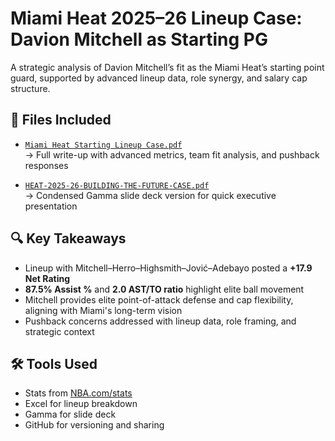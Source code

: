 # Miami Heat 2025–26 Lineup Case: Davion Mitchell as Starting PG

A strategic analysis of Davion Mitchell’s fit as the Miami Heat’s starting point guard, supported by advanced lineup data, role synergy, and salary cap structure.

## 📄 Files Included

- [`Miami Heat Starting Lineup Case.pdf`](./Miami%20Heat%20Starting%20Lineup%20Case.pdf)  
  → Full write-up with advanced metrics, team fit analysis, and pushback responses

- [`HEAT-2025-26-BUILDING-THE-FUTURE-CASE.pdf`](./HEAT-2025-26-BUILDING-THE-FUTURE-CASE.pdf)  
  → Condensed Gamma slide deck version for quick executive presentation

## 🔍 Key Takeaways

- Lineup with Mitchell–Herro–Highsmith–Jović–Adebayo posted a **+17.9 Net Rating**
- **87.5% Assist %** and **2.0 AST/TO ratio** highlight elite ball movement
- Mitchell provides elite point-of-attack defense and cap flexibility, aligning with Miami's long-term vision
- Pushback concerns addressed with lineup data, role framing, and strategic context

## 🛠 Tools Used

- Stats from [NBA.com/stats](https://nba.com/stats)
- Excel for lineup breakdown
- Gamma for slide deck
- GitHub for versioning and sharing
